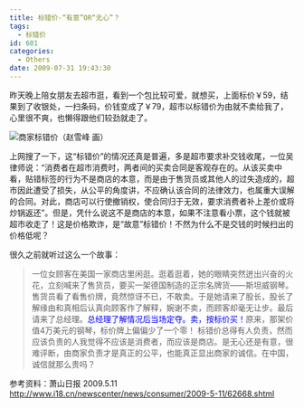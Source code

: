 ```yaml
---
title: 标错价-“有意”OR“无心”？
tags:
  - 标错价
id: 601
categories:
  - Others
date: 2009-07-31 19:43:30
---
```


昨天晚上陪女朋友去超市逛，看到一个包比较可爱，就想买，上面标价￥59，结果到了收银处，一扫条码，价钱变成了￥79，超市以标错价为由就不卖给我了，心里很不爽，也懒得跟他们较劲就走了。

![](http://kangzj.net/wp-content/uploads/images/200907/20090731-biaocuojia.jpg "商家标错价（赵雪峰 画）")

<!--more-->上网搜了一下，这“标错价”的情况还真是普遍，多是超市要求补交钱收尾，一位吴律师说：“消费者在超市消费时，两者间的买卖合同是客观存在的。从该买卖中看，贴错标签的行为不是商店的本意，而是由于售货员或其他人的过失造成的，超市因此遭受了损失，从公平的角度讲，不应确认该合同的法律效力，也属重大误解的合同。对此，商店可以行使撤销权，使合同归于无效，要求消费者补上差价或将炒锅返还”。但是，凭什么说这不是商店的本意，如果不注意看小票，这个钱就被超市收走了！这是价格欺诈，是“故意”标错价！不然为什么不是交钱的时候扫出的价格低呢？

很久之前就听过这么一个故事：
> 一位女顾客在美国一家商店里闲逛。逛着逛着，她的眼睛突然迸出兴奋的火花，立刻喊来了售货员，要买一架德国制造的正宗名牌货——斯坦威钢琴。售货员看了看售价牌，竟然惊讶不已，不敢卖。于是她请来了股长，股长了解缘由和真相后认真向顾客作了解释，婉谢不卖，而顾客却毫无让步。最后请来了总经理。<span style="color: #0000ff;">总经理了解情况后当场定夺。卖，按标价买！</span>原来，那架价值4万美元的钢琴，标价牌上偏偏少了一个零！
标错价总得有人负责，然而应该负责的人我觉得不应该是消费者，而应该是商店。是无心还是有意，很难评断，由商家负责才是真正的公平，也能真正显出商家的诚信。在中国，诚信就那么贵吗？

参考资料：萧山日报 2009.5.11 http://www.i18.cn/newscenter/news/consumer/2009-5-11/62668.shtml